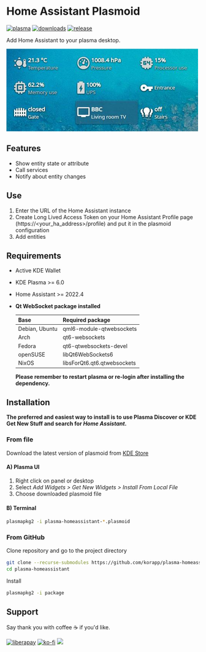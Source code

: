 # Home Assistant Plasmoid

[![plasma](https://img.shields.io/static/v1?message=KDE%20Store&color=54a3d8&logo=kde&logoColor=FFFFFF&label=)][kdestore]
[![downloads](https://img.shields.io/github/downloads/korapp/plasma-homeassistant/total)][releases]
[![release](https://img.shields.io/github/v/release/korapp/plasma-homeassistant)][releases]

Add Home Assistant to your plasma desktop.

![Plasmoid preview](preview.jpg)

## Features

* Show entity state or attribute
* Call services
* Notify about entity changes

## Use

1. Enter the URL of the Home Assistant instance
2. Create Long Lived Access Token on your Home Assistant Profile page (https://<your_ha_address>/profile) and put it in the plasmoid configuration
3. Add entities

## Requirements

* Active KDE Wallet
* KDE Plasma >= 6.0
* Home Assistant >= 2022.4
* **Qt WebSocket package installed**
  
  Base | Required package
  --|--
  Debian, Ubuntu | qml6-module-qtwebsockets
  Arch | qt6-websockets
  Fedora | qt6-qtwebsockets-devel
  openSUSE | libQt6WebSockets6
  NixOS | libsForQt6.qt6.qtwebsockets

  **Please remember to restart plasma or re-login after installing the dependency.**

## Installation

**The preferred and easiest way to install is to use Plasma Discover or KDE Get New Stuff and search for *Home Assistant*.**

### From file

Download the latest version of plasmoid from [KDE Store][kdestore]

#### A) Plasma UI

1. Right click on panel or desktop
2. Select *Add Widgets > Get New Widgets > Install From Local File*
3. Choose downloaded plasmoid file

#### B) Terminal

```sh
plasmapkg2 -i plasma-homeassistant-*.plasmoid
```

### From GitHub

Clone repository and go to the project directory

```sh
git clone --recurse-submodules https://github.com/korapp/plasma-homeassistant.git
cd plasma-homeassistant
```

Install

```sh
plasmapkg2 -i package
```

## Support

Say thank you with coffee ☕ if you'd like.

[![liberapay](https://liberapay.com/assets/widgets/donate.svg)](https://liberapay.com/korapp/donate)
[![ko-fi](https://ko-fi.com/img/githubbutton_sm.svg)](https://ko-fi.com/korapp)
[<img src="https://img.shields.io/static/v1?message=Revolut&color=FFFFFF&logo=Revolut&logoColor=000000&label=" height="30"/>](https://revolut.me/korapp)

[kdestore]: https://store.kde.org/p/2131364/
[releases]: https://github.com/korapp/plasma-homeassistant/releases